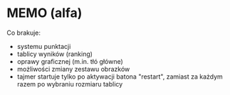 MEMO (alfa)
===========

Co brakuje:

- systemu punktacji
- tablicy wyników (ranking)
- oprawy graficznej (m.in. tłó główne)
- możliwości zmiany zestawu obrazków
- tajmer startuje tylko po aktywacji batona "restart", zamiast za każdym razem po wybraniu rozmiaru tablicy

 

